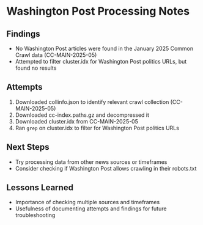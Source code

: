 # Washington Post Processing Notes

## Findings
- No Washington Post articles were found in the January 2025 Common Crawl data (CC-MAIN-2025-05)
- Attempted to filter cluster.idx for Washington Post politics URLs, but found no results

## Attempts
1. Downloaded collinfo.json to identify relevant crawl collection (CC-MAIN-2025-05)
2. Downloaded cc-index.paths.gz and decompressed it
3. Downloaded cluster.idx from CC-MAIN-2025-05
4. Ran `grep` on cluster.idx to filter for Washington Post politics URLs

## Next Steps
- Try processing data from other news sources or timeframes
- Consider checking if Washington Post allows crawling in their robots.txt

## Lessons Learned
- Importance of checking multiple sources and timeframes
- Usefulness of documenting attempts and findings for future troubleshooting
